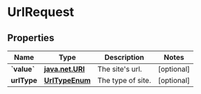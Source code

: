 
# UrlRequest

## Properties
Name | Type | Description | Notes
------------ | ------------- | ------------- | -------------
**&#x60;value&#x60;** | [**java.net.URI**](java.net.URI.md) | The site&#39;s url. |  [optional]
**urlType** | [**UrlTypeEnum**](UrlTypeEnum.md) | The type of site. |  [optional]



